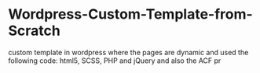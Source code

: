 # Wordpress-Custom-Template-from-Scratch
custom template in wordpress where the pages are dynamic and used the following code: html5, SCSS, PHP and jQuery and also the ACF pr
